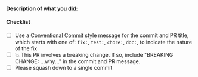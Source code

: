 <!--
Hello 👋 Thank you for submitting a pull request.
-->

#### Description of what you did:

#### Checklist

- [ ] Use a [Conventional Commit](https://github.com/IBM/kui/blob/master/CONTRIBUTING.md#conventional-commits) style message for the commit and PR title, which starts with one of: `fix:`, `test:`, `chore:`, `doc:`, to indicate the nature of the fix
- [ ] 💥 This PR involves a breaking change. If so, include "BREAKING CHANGE: ...why..." in the commit and PR message.
- [ ] Please squash down to a single commit
